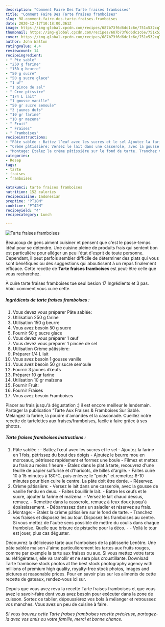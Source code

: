 ```yaml
---
description: "Comment Faire Des Tarte fraises framboises"
title: "Comment Faire Des Tarte fraises framboises"
slug: 98-comment-faire-des-tarte-fraises-framboises
date: 2020-12-17T10:18:00.361Z
image: https://img-global.cpcdn.com/recipes/687b73f6d6dc1c6e/751x532cq70/tarte-fraises-framboises-photo-principale-de-la-recette.jpg
thumbnail: https://img-global.cpcdn.com/recipes/687b73f6d6dc1c6e/751x532cq70/tarte-fraises-framboises-photo-principale-de-la-recette.jpg
cover: https://img-global.cpcdn.com/recipes/687b73f6d6dc1c6e/751x532cq70/tarte-fraises-framboises-photo-principale-de-la-recette.jpg
author: John Walton
ratingvalue: 4.4
reviewcount: 14
recipeingredient:
- " Pte sable"
- "250 g farine"
- "150 g beurre"
- "50 g sucre"
- "50 g sucre glace"
- "1 uf"
- "1 pince de sel"
- " Crme ptissire"
- "1/4 L lait"
- "1 gousse vanille"
- "50 gr sucre semoule"
- "3 jaunes dufs"
- "10 gr farine"
- "10 gr mazena"
- " Fruit"
- " Fraises"
- " Framboises"
recipeinstructions:
- "Pâte sablée : Battez l’œuf avec les sucres et le sel Ajoutez la farine en 1 fois, pétrissez du bout des doigts Ajoutez le beurre mou en morceaux, pétrissez rapidement et formez une boule Filmez et mettez au frais au moins 1 heure Étalez dans le plat à tarte, recouvrez d&#39;une feuille de papier sulfurisé et d&#39;haricots, de billes d&#39;argile. Faites cuire 10 à 15 minutes à 180°C, puis enlevez le &#34;poids&#34; et remettez 8-10 minutes pour bien cuire le centre. La pâte doit être dorée. Réservez."
- "Crème pâtissière: Versez le lait dans une casserole, avec la gousse de vanille fendu en deux. Faites bouillir le lait. Battre les œufs et le sucre, ajouter la farine et maïzena. Versez le lait chaud dessus, remuez. Remettre dans la casserole, remuez à feux doux jusqu&#39;à épaississement. Débarrassez dans un saladier et réservez au frais."
- "Montage: Étalez la crème pâtissière sur le fond de tarte. Tranchez vos fraises et disposez les au tour. Disposez les framboises au centre. Si vous mettez de l&#39;autre sens possible de mettre du coulis dans chaque framboise. Quelle que brisure de pistache pour la déco.  Voilà le tour est jouer, plus cas déguster."
categories:
- Resep
tags:
- tarte
- fraises
- framboises

katakunci: tarte fraises framboises 
nutrition: 152 calories
recipecuisine: Indonesian
preptime: "PT18M"
cooktime: "PT42M"
recipeyield: "4"
recipecategory: Lunch

---
```



![Tarte fraises framboises](https://img-global.cpcdn.com/recipes/687b73f6d6dc1c6e/751x532cq70/tarte-fraises-framboises-photo-principale-de-la-recette.jpg)

Beaucoup de gens aiment cuisiner et pensent que c'est le passe-temps idéal pour se détendre. Une cuisine pleine de produits frais qui sentent bon est particulière pour alléger un peu l'état d'esprit de toute personne. Cependant, il peut parfois sembler difficile de déterminer des plats qui vous sont bénéfiques ou des suggestions qui aboutissent à un repas finalement efficace. Cette recette de <strong> Tarte fraises framboises </strong> est peut-être celle que vous recherchez.

<!--inarticleads1-->

À cuire tarte fraises framboises tue seul besion 17 Ingrédients et 3 pas. Voici comment vous cuire cette.

##### Ingrédients de tarte fraises framboises :

1. Vous devez vous préparer  Pâte sablée:
1. Utilisation 250 g farine
1. Utilisation 150 g beurre
1. Vous avez besoin 50 g sucre
1. Fournir 50 g sucre glace
1. Vous devez vous préparer 1 œuf
1. Vous devez vous préparer 1 pincée de sel
1. Utilisation  Crème pâtissière:
1. Préparer 1/4 L lait
1. Vous avez besoin 1 gousse vanille
1. Vous avez besoin 50 gr sucre semoule
1. Fournir 3 jaunes d’œufs
1. Préparer 10 gr farine
1. Utilisation 10 gr maïzena
1. Fournir  Fruit:
1. Fournir  Fraises
1. Vous avez besoin  Framboises


Placer au frais jusqu&#39;à dégustation :) il est encore meilleur le lendemain. Partager la publication &#34;Tarte Aux Fraises &amp; Framboises Sur Sablé. Mélangez la farine, la poudre d&#39;amandes et la cassonade. Cueillez notre recette de tartelettes aux fraises/framboises, facile à faire grâce à ses photos. 

<!--inarticleads2-->

##### Tarte fraises framboises instructions :

1. Pâte sablée : - Battez l’œuf avec les sucres et le sel - Ajoutez la farine en 1 fois, pétrissez du bout des doigts - Ajoutez le beurre mou en morceaux, pétrissez rapidement et formez une boule - Filmez et mettez au frais au moins 1 heure - Étalez dans le plat à tarte, recouvrez d&#39;une feuille de papier sulfurisé et d&#39;haricots, de billes d&#39;argile. - Faites cuire 10 à 15 minutes à 180°C, puis enlevez le &#34;poids&#34; et remettez 8-10 minutes pour bien cuire le centre. La pâte doit être dorée. - Réservez.
1. Crème pâtissière: - Versez le lait dans une casserole, avec la gousse de vanille fendu en deux. - Faites bouillir le lait. - Battre les œufs et le sucre, ajouter la farine et maïzena. - Versez le lait chaud dessus, remuez. - Remettre dans la casserole, remuez à feux doux jusqu&#39;à épaississement. - Débarrassez dans un saladier et réservez au frais.
1. Montage: - Étalez la crème pâtissière sur le fond de tarte. - Tranchez vos fraises et disposez les au tour. Disposez les framboises au centre. Si vous mettez de l&#39;autre sens possible de mettre du coulis dans chaque framboise. Quelle que brisure de pistache pour la déco. -  - Voilà le tour est jouer, plus cas déguster.


Découvrez la délicieuse tarte aux framboises de la pâtisserie Lenôtre. Une pâte sablée maison J&#39;aime particulièrement les tartes aux fruits rouges, comme par exemple la tarte aux fraises ou aux. Si vous mettez votre tarte au réfrigérateur, elle va ramollir et ne sera plus croustillante. Download Tarte framboise stock photos at the best stock photography agency with millions of premium high quality, royalty-free stock photos, images and pictures at reasonable prices. Pour en savoir plus sur les aliments de cette recette de gateaux, rendez-vous ici sur. 

<!--inarticleads1-->

<p>
Depuis que vous avez revu la recette Tarte fraises framboises et que vous avez le savoir-faire dont vous avez besoin pour exécuter dans la zone de cuisson. Sortez ce tablier, dépoussiérez vos bols à mélanger et retroussez vos manches. Vous avez un peu de cuisine à faire.
</p>

<p>
<i>Si vous trouvez cette Tarte fraises framboises recette précieuse, partagez-la avec vos amis ou votre famille, merci et bonne chance.</i>
</p>
